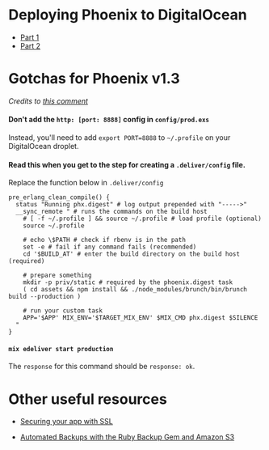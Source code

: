 # Deploying Phoenix to DigitalOcean

- [Part 1](https://medium.com/@zek/deploy-early-and-often-deploying-phoenix-with-edeliver-and-distillery-part-one-5e91cac8d4bd)
- [Part 2](https://medium.com/@zek/deploy-early-and-often-deploying-phoenix-with-edeliver-and-distillery-part-two-f361ef36aa10)

# Gotchas for Phoenix v1.3

_Credits to [this comment](https://medium.com/@ian_32298/thanks-for-the-blog-post-i-had-to-change-the-following-to-get-it-to-work-with-phoenix-v1-3-64ef20c6d6eb)_

#### Don't add the `http: [port: 8888]` config in `config/prod.exs`

Instead, you'll need to add `export PORT=8888` to `~/.profile` on your DigitalOcean droplet.

#### Read this when you get to the step for creating a `.deliver/config` file.

Replace the function below in `.deliver/config`

```
pre_erlang_clean_compile() {
  status "Running phx.digest" # log output prepended with "----->"
  __sync_remote " # runs the commands on the build host
    # [ -f ~/.profile ] && source ~/.profile # load profile (optional)
    source ~/.profile

    # echo \$PATH # check if rbenv is in the path
    set -e # fail if any command fails (recommended)
    cd '$BUILD_AT' # enter the build directory on the build host (required)

    # prepare something
    mkdir -p priv/static # required by the phoenix.digest task
    ( cd assets && npm install && ./node_modules/brunch/bin/brunch build --production )

    # run your custom task
    APP='$APP' MIX_ENV='$TARGET_MIX_ENV' $MIX_CMD phx.digest $SILENCE
  "
}
```

#### `mix edeliver start production`

The `response` for this command should be `response: ok`.

# Other useful resources

- [Securing your app with SSL](https://medium.com/@zek/secure-your-phoenix-app-with-free-ssl-48ac749c17d7)

- [Automated Backups with the Ruby Backup Gem and Amazon S3](https://medium.com/@zek/automated-backups-with-the-ruby-backup-gem-and-amazon-s3-f0f2f986876e)
